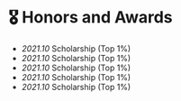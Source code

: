 # 🎖 Honors and Awards
- *2021.10* Scholarship (Top 1%)
- *2021.10* Scholarship (Top 1%)
- *2021.10* Scholarship (Top 1%)
- *2021.10* Scholarship (Top 1%)
- *2021.10* Scholarship (Top 1%)